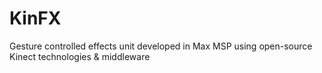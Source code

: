 KinFX
=====

Gesture controlled effects unit developed in Max MSP using open-source Kinect technologies &amp; middleware